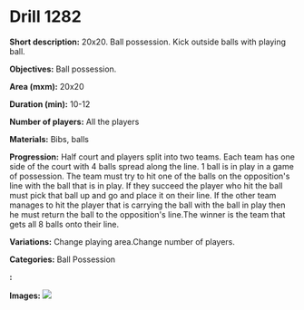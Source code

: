 # Drill 1282

**Short description:**
20x20. Ball possession.  Kick outside balls with playing ball.

**Objectives:**
Ball possession.

**Area (mxm):**
20x20

**Duration (min):**
10-12

**Number of players:**
All the players

**Materials:**
Bibs, balls

**Progression:**
Half court and players split into two teams. Each team has one side of the court with 4 balls spread along the line. 1 ball is in play in a game of possession. The team must try to hit one of the balls on the opposition's line with the ball that is in play. If they succeed the player who hit the ball must pick that ball up and go and place it on their line. If the other team manages to hit the player that is carrying the ball with the ball in play then he must return the ball to the opposition's line.The winner is the team that gets all 8 balls onto their line.

**Variations:**
Change playing area.Change number of players.

**Categories:**
Ball Possession

**:**


**Images:**
![](https://www.coachingfutsal.com/\images\f2c0f068-a464-44df-8388-54e489a06588_96.png)

